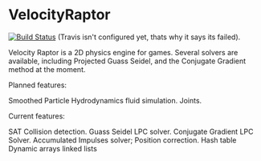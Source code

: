 # VelocityRaptor

[![Build Status](https://travis-ci.org/Mithreindeir/VelocityRaptor.svg?branch=master)](https://travis-ci.org/Mithreindeir/VelocityRaptor)
(Travis isn't configured yet, thats why it says its failed).

Velocity Raptor is a 2D physics engine for games. Several solvers are available, including Projected Guass Seidel, and the Conjugate Gradient method at the moment. 

Planned features:

Smoothed Particle Hydrodynamics fluid simulation.
Joints. 

Current features:

SAT Collision detection.
Guass Seidel LPC solver.
Conjugate Gradient LPC Solver.
Accumulated Impulses solver;
Position correction.
Hash table
Dynamic arrays
linked lists
